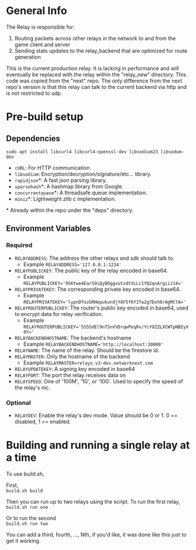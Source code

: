 # General Info

The Relay is responsible for:

1. Routing packets across other relays in the network to and from the game client and server
2. Sending stats updates to the relay_backend that are optimized for route generation

This is the current production relay. It is lacking in performance and will eventually be replaced with the relay within the "relay_new" directory. This code was copied from the "next" repo. The only difference from the next repo's version is that this relay can talk to the current backend via http and is not restricted to udp.

# Pre-build setup

## Dependencies

`sudo apt install libcurl4 libcurl4-openssl-dev libsodium23 libsodum-dev`

- `cURL`: For HTTP communication.
- `libsodium`: Encryption/decryption/signature/etc... library.
- `rapidjson`\*: A fast json parsing library.
- `sparsehash`\*: A hashmap library from Google.
- `concurrentqueue`\*: A threadsafe queue implementation.
- `miniz`\*: Lightweight zlib c implementation.

\* Already within the repo under the "deps" directory.

## Environment Variables

### Required

- `RELAYADDRESS`: The address the other relays and sdk should talk to.
  - Example `RELAYADDRESS='127.0.0.1:1234'`
- `RELAYPUBLICKEY`: The public key of the relay encoded in base64.
  - Example `RELAYPUBLICKEY='9SKtwe4Ear59iQyBOggxutzdtVLLc1YQ2qnArgiiz14='`
- `RELAYPRIVATEKEY`: The corresponding private key encoded in base64.
  - Example `RELAYPRIVATEKEY='lypnDfozGRHepukundjYAF5fKY1Tw2g7Dxh0rAgMCt8='`
- `RELAYROUTERPUBLICKEY`: The router's public key encoded in base64, used to encrypt data for relay verification.
  - Example `RELAYROUTERPUBLICKEY='SS55dEl9nTSnVVDrqwPeqRv/YcYOZZLXCWTpNBIyX0Y='`
- `RELAYBACKENDHOSTNAME`: The backend's hostname
   - Example `RELAYBACKENDHOSTNAME='http://localhost:30000'`
- `RELAYNAME`: The name of the relay. Should be the firestore id.
- `RELAYMASTER`: Only the hostname of the backend
  - Example `RELAYMASTER=relays.v3-dev.networknext.com`
- `RELAYUPDATEKEY`: A signing key encoded in base64
- `RELAYPORT`: The port the relay receives data on
- `RELAYSPEED`: One of '100M', '1G', or '10G'. Used to specify the speed of the relay's nic.

### Optional

- `RELAYDEV`: Enable the relay's dev mode. Value should be 0 or 1. 0 == disabled, 1 == enabled.

# Building and running a single relay at a time

To use build.sh,

First, \
`build.sh build`

Then you can run up to two relays using the script. To run the first relay, \
`build.sh run one`

Or to run the second \
`build.sh run two`

You can add a third, fourth, ..., Nth, if you'd like, it was done like this just to get it working.
